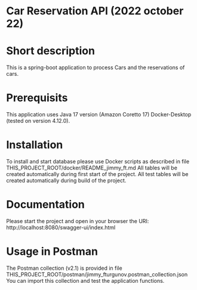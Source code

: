 Car Reservation API (2022 october 22)
===

# Short description
This is a spring-boot application to process Cars and the reservations of cars.

# Prerequisits
This application uses Java 17 version (Amazon Coretto 17)
Docker-Desktop (tested on version 4.12.0). 

# Installation
To install and start database please use Docker scripts as described in file THIS_PROJECT_ROOT/docker/README_jimmy_ft.md
All tables will be created automatically during first start of the project.
All test tables will be created automatically during build of the project.

# Documentation
Please start the project and open in your browser the URI: http://localhost:8080/swagger-ui/index.html

# Usage in Postman
The Postman collection (v2.1) is provided in file THIS_PROJECT_ROOT/postman/jimmy_fturgunov.postman_collection.json
You can import this collection and test the application functions.
